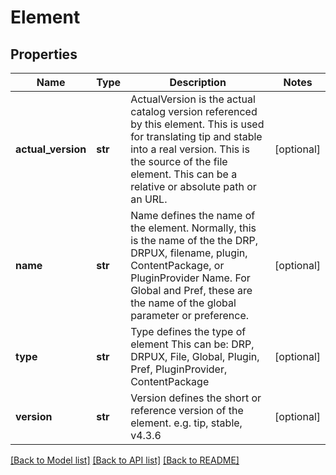 # Element

## Properties
Name | Type | Description | Notes
------------ | ------------- | ------------- | -------------
**actual_version** | **str** | ActualVersion is the actual catalog version referenced by this element. This is used for translating tip and stable into a real version. This is the source of the file element.  This can be a relative or absolute path or an URL. | [optional] 
**name** | **str** | Name defines the name of the element.  Normally, this is the name of the the DRP, DRPUX, filename, plugin, ContentPackage, or PluginProvider Name. For Global and Pref, these are the name of the global parameter or preference. | [optional] 
**type** | **str** | Type defines the type of element This can be: DRP, DRPUX, File, Global, Plugin, Pref, PluginProvider, ContentPackage | [optional] 
**version** | **str** | Version defines the short or reference version of the element. e.g. tip, stable, v4.3.6 | [optional] 

[[Back to Model list]](../README.md#documentation-for-models) [[Back to API list]](../README.md#documentation-for-api-endpoints) [[Back to README]](../README.md)


